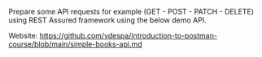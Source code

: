 Prepare some API requests for example (GET - POST - PATCH - DELETE) using REST Assured
framework using the below demo API.

Website:
https://github.com/vdespa/introduction-to-postman-course/blob/main/simple-books-api.md
